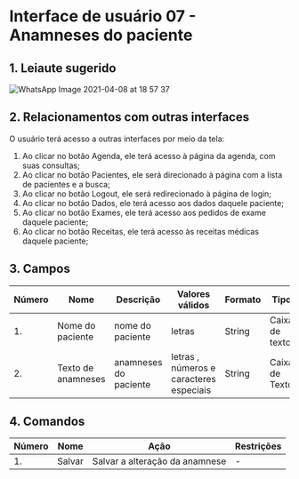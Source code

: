 # Interface de usuário 07 - Anamneses do paciente

## 1. Leiaute sugerido

![WhatsApp Image 2021-04-08 at 18 57 37](https://user-images.githubusercontent.com/65324450/114102399-9ca0bf80-989d-11eb-970c-97f0c5996940.jpeg)

## 2. Relacionamentos com outras interfaces

O usuário terá acesso a outras interfaces por meio da tela:

1. Ao clicar no botão Agenda, ele terá acesso à página da agenda, com suas consultas;
2. Ao clicar no botão Pacientes, ele será direcionado à página com a lista de pacientes e a busca;
3. Ao clicar no botão Logout, ele será redirecionado à página de login;
4. Ao clicar no botão Dados, ele terá acesso aos dados daquele paciente;
5. Ao clicar no botão Exames, ele terá acesso aos pedidos de exame daquele paciente;
6. Ao clicar no botão Receitas, ele terá acesso às receitas médicas daquele paciente;

## 3. Campos

| **Número** | **Nome** | **Descrição** | **Valores válidos** | **Formato** | **Tipo** | **Restrições** |
| --- | --- | --- | --- | --- | --- | --- |
|1. | Nome do paciente| nome do paciente | letras| String|Caixa de texto| - |
|2. | Texto de anamneses| anamneses do paciente | letras , números e caracteres especiais| String | Caixa de Texto | - |


## 4. Comandos

| **Número** | **Nome** | **Ação** | **Restrições** |
| --- | --- | --- | --- |
|1. | Salvar| Salvar a alteração da anamnese | - |
